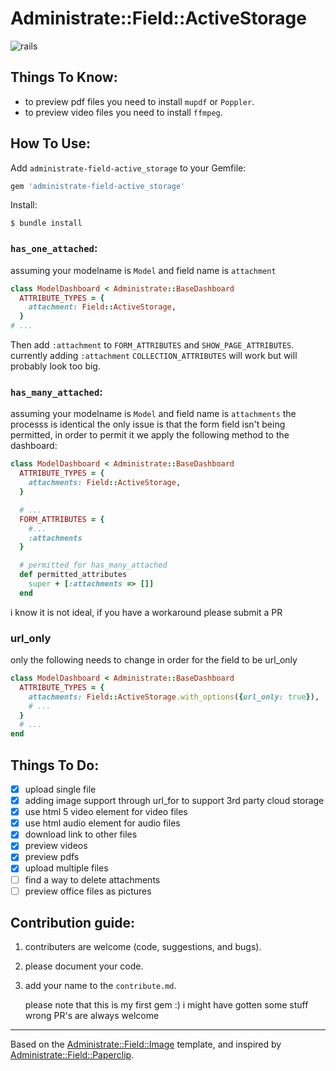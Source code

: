 # Administrate::Field::ActiveStorage
![rails](https://img.shields.io/badge/rails-%3E%3D5.2.0-red.svg)
## Things To Know:
- to preview pdf files you need to install `mupdf` or `Poppler`.
- to preview video files you need to install `ffmpeg`.

## How To Use:

Add `administrate-field-active_storage` to your Gemfile:

```ruby
gem 'administrate-field-active_storage'
```

Install:

```
$ bundle install
```

### `has_one_attached`:
assuming your modelname is `Model` and field name is `attachment`
```ruby
class ModelDashboard < Administrate::BaseDashboard
  ATTRIBUTE_TYPES = {
    attachment: Field::ActiveStorage,
  }
# ...
```
Then add `:attachment` to `FORM_ATTRIBUTES` and `SHOW_PAGE_ATTRIBUTES`.
currently adding `:attachment` `COLLECTION_ATTRIBUTES` will work but will probably look too big.

### `has_many_attached`:
assuming your modelname is `Model` and field name is `attachments`
the processs is identical the only issue is that the form field isn't being permitted, in order to permit it we apply the following method to the dashboard:

```ruby
class ModelDashboard < Administrate::BaseDashboard
  ATTRIBUTE_TYPES = {
    attachments: Field::ActiveStorage,
  }

  # ...
  FORM_ATTRIBUTES = {
    #...
    :attachments
  }

  # permitted for has_many_attached
  def permitted_attributes
    super + [:attachments => []]
  end
```
i know it is not ideal, if you have a workaround please submit a PR

### url_only
only the following needs to change in order for the field to be url_only
```ruby
class ModelDashboard < Administrate::BaseDashboard
  ATTRIBUTE_TYPES = {
    attachments: Field::ActiveStorage.with_options({url_only: true}),
    # ...
  }
  # ...
end
```
## Things To Do:

- [x] upload single file
- [x] adding image support through url_for to support 3rd party cloud storage
- [x] use html 5 video element for video files
- [x] use html audio element for audio files
- [x] download link to other files
- [x] preview videos
- [x] preview pdfs
- [x] upload multiple files
- [ ] find a way to delete attachments
- [ ] preview office files as pictures

## Contribution guide:
1. contributers are welcome (code, suggestions, and bugs).
2. please document your code.
3. add your name to the `contribute.md`.

    please note that this is my first gem :) i might have gotten some stuff wrong PR's are always welcome
---
Based on the [Administrate::Field::Image](https://github.com/thoughtbot/administrate-field-image) template, and inspired by [Administrate::Field::Paperclip](https://github.com/picandocodigo/administrate-field-paperclip).

